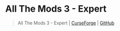 # All The Mods 3 - Expert

> All The Mods 3 - Expert | [CurseForge](https://legacy.curseforge.com/minecraft/modpacks/all-the-mods-3-expert) | [GitHub](https://github.com/AllTheMods/ATM3-Expert)